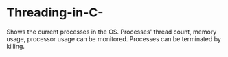 # Threading-in-C-
Shows the current processes in the OS. Processes' thread count, memory usage, processor usage can be monitored. Processes can be terminated by killing.
